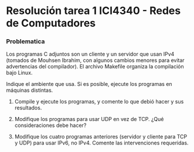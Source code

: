 # Resolución tarea 1 ICI4340 - Redes de Computadores

<h3>Problematica</h3>
Los programas C adjuntos son un cliente y un servidor que usan IPv4 (tomados de Mouhsen Ibrahim, con algunos cambios menores para evitar advertencias
del compilador). El archivo Makefile organiza la compilación bajo Linux.

Indique el ambiente que usa. Si es posible, ejecute los programas en máquinas
distintas.

1. Compile y ejecute los programas, y comente lo que debió hacer y sus
resultados.

2. Modifique los programas para usar UDP en vez de TCP. ¿Qué consideraciones debe hacer?

3. Modifique los cuatro programas anteriores (servidor y cliente para TCP y
UDP) para usar IPv6, no IPv4. Comente las intervenciones requeridas.
